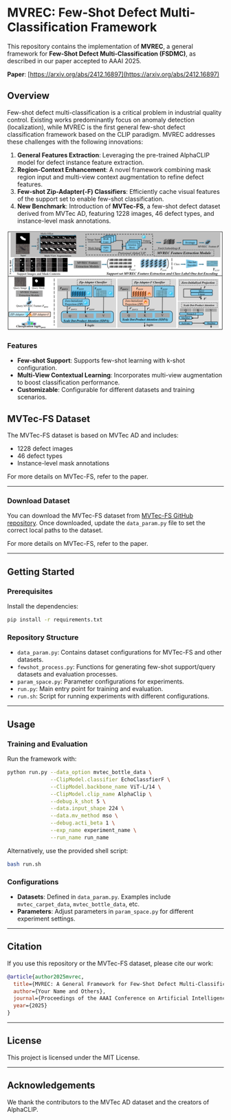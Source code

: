 # MVREC: Few-Shot Defect Multi-Classification Framework

This repository contains the implementation of **MVREC**, a general framework for **Few-Shot Defect Multi-Classification (FSDMC)**, as described in our paper accepted to AAAI 2025.

**Paper**: [https://arxiv.org/abs/2412.16897](https://arxiv.org/abs/2412.16897)


## Overview

Few-shot defect multi-classification is a critical problem in industrial quality control. Existing works predominantly focus on anomaly detection (localization), while MVREC is the first general few-shot defect classification framework based on the CLIP paradigm. MVREC addresses these challenges with the following innovations:

1. **General Features Extraction**: Leveraging the pre-trained AlphaCLIP model for defect instance feature extraction.
2. **Region-Context Enhancement**: A novel framework combining mask region input and multi-view context augmentation to refine defect features.
3. **Few-shot Zip-Adapter(-F) Classifiers**: Efficiently cache visual features of the support set to enable few-shot classification.
4. **New Benchmark**: Introduction of **MVTec-FS**, a few-shot defect dataset derived from MVTec AD, featuring 1228 images, 46 defect types, and instance-level mask annotations.

![MVREC](./picture/mvrec_pic.png)

### Features

- **Few-shot Support**: Supports few-shot learning with k-shot configuration.
- **Multi-View Contextual Learning**: Incorporates multi-view augmentation to boost classification performance.
- **Customizable**: Configurable for different datasets and training scenarios.

## MVTec-FS Dataset

The MVTec-FS dataset is based on MVTec AD and includes:
- 1228 defect images
- 46 defect types
- Instance-level mask annotations

For more details on MVTec-FS, refer to the paper.

---
### Download Dataset

You can download the MVTec-FS dataset from [MVTec-FS GitHub repository](https://github.com/ShuaiLYU/MVTec-FS). Once downloaded, update the `data_param.py` file to set the correct local paths to the dataset.

For more details on MVTec-FS, refer to the paper.

---
## Getting Started
### Prerequisites

Install the dependencies:
```bash
pip install -r requirements.txt
```

### Repository Structure

- `data_param.py`: Contains dataset configurations for MVTec-FS and other datasets.
- `fewshot_process.py`: Functions for generating few-shot support/query datasets and evaluation processes.
- `param_space.py`: Parameter configurations for experiments.
- `run.py`: Main entry point for training and evaluation.
- `run.sh`: Script for running experiments with different configurations.

---

## Usage

### Training and Evaluation

Run the framework with:
```bash
python run.py --data_option mvtec_bottle_data \
              --ClipModel.classifier EchoClassfierF \
              --ClipModel.backbone_name ViT-L/14 \
              --ClipModel.clip_name AlphaClip \
              --debug.k_shot 5 \
              --data.input_shape 224 \
              --data.mv_method mso \
              --debug.acti_beta 1 \
              --exp_name experiment_name \
              --run_name run_name
```

Alternatively, use the provided shell script:
```bash
bash run.sh
```

### Configurations

- **Datasets**: Defined in `data_param.py`. Examples include `mvtec_carpet_data`, `mvtec_bottle_data`, etc.
- **Parameters**: Adjust parameters in `param_space.py` for different experiment settings.


---

## Citation

If you use this repository or the MVTec-FS dataset, please cite our work:


```bibtex
@article{author2025mvrec,
  title={MVREC: A General Framework for Few-Shot Defect Multi-Classification},
  author={Your Name and Others},
  journal={Proceedings of the AAAI Conference on Artificial Intelligence},
  year={2025}
}
```

---

## License

This project is licensed under the MIT License.

---

## Acknowledgements

We thank the contributors to the MVTec AD dataset and the creators of AlphaCLIP.
